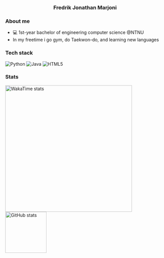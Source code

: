 <h3 align="center">Fredrik Jonathan Marjoni</h3>

### About me
- 💻 1st-year bachelor of engineering computer science @NTNU
- In my freetime i go gym, do Taekwon-do, and learning new languages

### Tech stack
![Python](https://img.shields.io/badge/Python-3776AB?logo=python&logoColor=white)
![Java](https://img.shields.io/badge/Java-ED8B00?logo=openjdk&logoColor=white)
![HTML5](https://img.shields.io/badge/HTML5-E34F26?logo=html5&logoColor=white)

### Stats
<!-- Keep the cards, move them lower -->
<p align="left">
  <img src="https://github-readme-stats.vercel.app/api/wakatime?username=Marjoni_fj&layout=compact&theme=radical&hide=other" alt="WakaTime stats" height="400">
  <img src="https://github-readme-stats.vercel.app/api?username=Marjoni_fj&show_icons=true&theme=radical" alt="GitHub stats" height="130">
</p>


